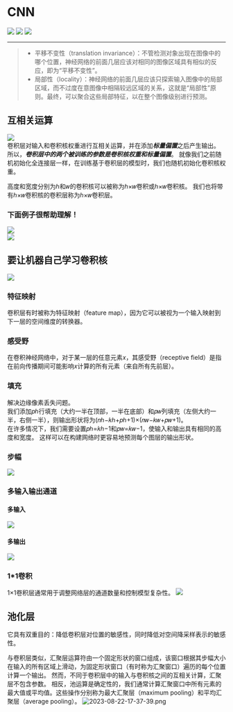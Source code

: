 # CNN

![](2023-08-09-13-45-09.png)
![](2023-08-09-13-45-45.png)
![](2023-08-09-13-45-57.png)
***
>- 平移不变性（translation invariance）：不管检测对象出现在图像中的哪个位置，神经网络的前面几层应该对相同的图像区域具有相似的反应，即为“平移不变性”。
>- 局部性（locality）：神经网络的前面几层应该只探索输入图像中的局部区域，而不过度在意图像中相隔较远区域的关系，这就是“局部性”原则。最终，可以聚合这些局部特征，以在整个图像级别进行预测。
## 互相关运算
![](2023-08-08-18-42-21.png)  
卷积层对输入和卷积核权重进行互相关运算，并在添加***标量偏置***之后产生输出。 所以，***卷积层中的两个被训练的参数是卷积核权重和标量偏置***。 就像我们之前随机初始化全连接层一样，在训练基于卷积层的模型时，我们也随机初始化卷积核权重。  

高度和宽度分别为ℎ和𝑤的卷积核可以被称为ℎ×𝑤卷积或ℎ×𝑤卷积核。 我们也将带有ℎ×𝑤卷积核的卷积层称为ℎ×𝑤卷积层。


### 下面例子很帮助理解！
![](2023-08-08-21-32-14.png)  
![](2023-08-08-21-32-39.png)

## 要让机器自己学习卷积核
![](2023-08-08-21-46-43.png)

### 特征映射
卷积层有时被称为特征映射（feature map），因为它可以被视为一个输入映射到下一层的空间维度的转换器。 

### 感受野
在卷积神经网络中，对于某一层的任意元素𝑥，其感受野（receptive field）是指在前向传播期间可能影响𝑥计算的所有元素（来自所有先前层）。

### 填充
解决边缘像素丢失问题。  
我们添加𝑝ℎ行填充（大约一半在顶部，一半在底部）和𝑝𝑤列填充（左侧大约一半，右侧一半），则输出形状将为(𝑛ℎ−𝑘ℎ+𝑝ℎ+1)×(𝑛𝑤−𝑘𝑤+𝑝𝑤+1)。  
在许多情况下，我们需要设置𝑝ℎ=𝑘ℎ−1和𝑝𝑤=𝑘𝑤−1，使输入和输出具有相同的高度和宽度。 这样可以在构建网络时更容易地预测每个图层的输出形状。
### 步幅
![](2023-08-09-09-06-46.png)
### 多输入输出通道
#### 多输入
![](2023-08-09-09-58-41.png)
#### 多输出
![](2023-08-09-09-59-03.png)
### 1*1卷积
1×1卷积层通常用于调整网络层的通道数量和控制模型复杂性。
![](2023-08-09-10-31-43.png)
## 池化层
它具有双重目的：降低卷积层对位置的敏感性，同时降低对空间降采样表示的敏感性。

与卷积层类似，汇聚层运算符由一个固定形状的窗口组成，该窗口根据其步幅大小在输入的所有区域上滑动，为固定形状窗口（有时称为汇聚窗口）遍历的每个位置计算一个输出。 然而，不同于卷积层中的输入与卷积核之间的互相关计算，汇聚层不包含参数。 相反，池运算是确定性的，我们通常计算汇聚窗口中所有元素的最大值或平均值。这些操作分别称为最大汇聚层（maximum pooling）和平均汇聚层（average pooling）。
![2023-08-22-17-37-39.png](assets/2023-08-22-17-37-39.png)
